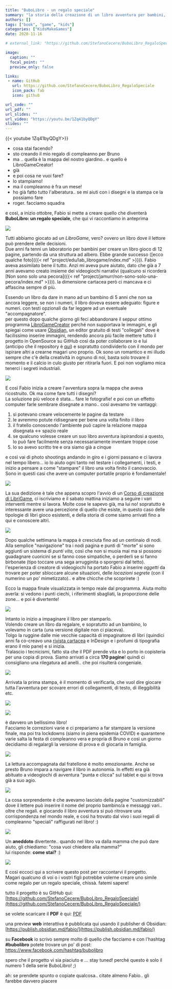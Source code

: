 ```yaml
---
title: "BuboLibro - un regalo speciale"
summary: "la storia della creazione di un libro avventura per bambini, da fratello a fratello"
authors: []
tags: ["book", "game", "kids"]
categories: ["KidsMakeGames"]
date: 2020-11-16

# external_link: "https://github.com/StefanoCecere/BuboLibro_RegaloSpeciale"

image:
  caption: ""
  focal_point: ""
  preview_only: false

links:
 - name: GitHub
   url: https://github.com/StefanoCecere/BuboLibro_RegaloSpeciale
   icon_pack: fab
   icon: github

url_code: ""
url_pdf: ""
url_slides: ""
url_video: "https://youtu.be/1Zq41byQDgY"
slides: ""
---
```


{{< youtube 1Zq41byQDgY>}}
<br>
- cosa stai facendo?
- sto creando il mio regalo di compleanno per Bruno
- ma .. quella è la mappa del nostro giardino.. e quello è LibroGameCreator!
- già
- e poi cosa ne vuoi fare?
- lo stampiamo!
- ma il compleanno è fra un mese!
- ho già fatto tutto l'alberatura.. se mi aiuti con i disegni e la stampa ce la possiamo fare
- roger. facciamo squadra

e così, a inizio ottobre, Fabio si mette a creare quello che diventerà **BuboLibro: un regalo speciale**, che qui vi raccontiamo in anteprima

![](bubolibro_story_1.jpg)

Tutti abbiamo giocato ad un _LibroGame_, vero? ovvero un libro dove il lettore può prendere delle decisioni.  
Due anni fa tenni un laboratorio per bambini per creare un libro gioco di 12 pagine, partendo da una struttura ad albero. Ebbe grande successo ([ecco qualche foto]({{< ref "project/edu/lab_librogame/index.md" >}})). Fabio aveva assimilato bene il tutto. Anzi mi aveva pure aiutato, dato che già a 7 anni avevamo creato insieme dei videogiochi narrativi (qualcuno si ricorderà [Non sono solo una pecora]({{< ref "project/jamurr/non-sono-solo-una-pecora/index.md" >}})). la dimensione cartacea però ci mancava e ci affascina sempre di più.

Essendo un libro da dare in mano ad un bambino di 5 anni che non sa ancora leggere, se non i numeri, il libro doveva essere adeguato: figure e numeri. con testi opzionali da far leggere ad un eventuale "accompagnatore".  
per questo dopo qualche giorno gli feci abbandonare il seppur ottimo programma [LibroGameCreator](http://www.matteoporopat.com/librogame/libro-game-creator-3/) perché non supportava le immagini, e gli spiegai come usare [Obsidian](https://obsidian.md/), un editor gratuito di testi "collegati" dove è facilissimo inserire immagini, rendendo ancora più facile mettere tutto il progetto in OpenSource su GitHub così da poter collaborare io e lui (anticipo che il repository è [qui](https://github.com/StefanoCecere/BuboLibro_RegaloSpeciale/)) e sopratutto condividerlo con il mondo per ispirare altri a crearne magari uno proprio. Ok sono un romantico e mi illudo sempre che c'è della creatività in ognuno di noi, basta solo trovare il momento e il calcio in culo giusto per ritirarla fuori. E poi non vogliamo mica tenerci i segreti industriali.

![](bubolibro_story_2.png)

E così Fabio inizia a creare l'avventura sopra la mappa che aveva ricostruito.
Ok ma  come fare tutti i disegni?  
La soluzione più veloce è stata... fare le fotografie! e poi con un effetto computer farle sembrare disegnate a mano.. così avevamo tre vantaggi:
1. si potevano creare velocemente le pagine da testare
2. le avremmo potute ridisegnare per bene una volta finito il libro
3. il fratello conoscendo l'ambiente può capire la relazione mappa disegnata <-> spazio reale
4. se qualcuno volesse creare un suo libro avventura ispirandosi a questo, lo può fare facilmente senza necessariamente inventare troppe cose
5. lo so avevo scritto tre e ora siamo già a cinque
   
e così vai di photo shootings andando in giro e i giorni passano e ci lavora nel tempo libero... io lo aiuto ogni tanto nel testare i collegamenti, i testi, e inizio a pensare a come "stampare" il libro una volta finito il canovaccio.  
Sono in questi casi che avere un computer portatile proprio è fondamentale!

![](bubolibro_story_4.jpg)

La sua dedizione è tale che appena scopro l'avvio di un [Corso di creazione di LibriGame](https://tambucreate.com/it/librogame), ci iscriviamo e il sabato mattina iniziamo a seguire i vari interventi mentre si lavora. Molte cose le sapevo già, ma lui no! sopratutto è interessante avere una percezione di quello che esiste, in questo caso delle tipologie di libri gioco esistenti, e della storia di come siamo arrivati fino a qui e conoscere altri.

![](bubolibro_story_8.jpg)

Dopo qualche settimana la mappa è cresciuta fino ad un centinaio di nodi. Alla semplice "navigazione" tra i nodi pagina e punti di "morte" si sono aggiunti un sistema di _punti vita_, così che non si muoia mai ma si possono guadagnare cuoricini se si fanno cose simpatiche, o perderli se si fanno birbonate (tipo toccare una sega arrugginita o sporgersi dal tetto). l'esperienza di creatore di videogiochi ha portato Fabio a inserire _oggetti_ da trovare per poter sbloccare alcune situazioni, delle _locazioni segrete_ (con il numerino un po' mimetizzato).. e altre chicche che scoprirete :)

Ecco la mappa finale visualizzata in tempo reale dal programma.
Aiuta molto averla: si vedono i punti ciechi, i riferimenti sbagliati, la proporzione delle zone... e poi è divertente!

![](bubolibro_mappa.jpg)

Intanto io inizio a impaginare il libro per stamparlo.  
Volendo creare un libro da regalare, e sopratutto ad un bambino, lo volevamo in carta (una versione digitale non ci piaceva).  
Tolgo la ruggine dalle mie vecchie capacità di impaginatore di libri (quindici anni fa co-creavo una [rivista cartacea](https://stefanocecere.github.io/ilfannullone.it/) e InDesign e i profumi di tipografia erano il mio pane) e si inizia.  
Tralascio i tecnicismi, fatto sta che il PDF prende vita e lo porto in copisteria per una copia di prova. Siamo arrivati a circa **170 pagine**! quindi ci consigliano una rilegatura ad anelli.. che poi risulterà congeniale.

![](bubolibro_story_5.jpg)

Arrivata la prima stampa, è il momento di verificarla, che vuol dire giocare tutta l'avventura per scovare errori di collegamenti, di testo, di illeggibilità etc.

![](bubolibro_story_6.jpg)

![](bubolibro_story_7.jpg)

è davvero un bellissimo libro!  
Facciamo le correzioni varie e ci prepariamo a far stampare la versione finale, ma poi tra lockdowns (siamo in piena epidemia COVID) e quarantene varie salta la festa di compleanno vera e propria di Bruno e così un giorno decidiamo di regalargli la versione di prova e di giocarla in famiglia.

![](bubolibro_story_10.jpg)

La lettura accompagnata dal fratellone è molto emozionante. Anche se presto Bruno impara a navigare il libro in autonomia. In effetti era già abituato a videogiochi di avventura "punta e clicca" sul tablet e qui si trova già a suo agio.

![](bubolibro_story_11.jpg)

La cosa sorprendente è che avevamo lasciato della pagine "customizzabili" dove il lettere può inserire il nome del proprio bambino/a e messaggi vari.. oltre che regali. e giocando il libro avventura si può ritrovare una corrispondenza nel mondo reale, e così ha trovato dal vivo i suoi regali di compleanno "speciali" raffigurati nel libro! :)

![](bubolibro_story_12.jpg)

Un **aneddoto** divertente.. quando nel libro va dalla mamma che può dare aiuto, gli chiediamo: "cosa vuoi chiedere alla mamma?"  
lui risponde: **come stai?** :)

![](bubolibro_story_13.jpg)

E così eccoci qui a scrivere questo post per raccontarvi il progetto.  
Magari qualcuno di voi o i vostri figli potrebbe volerne creare uno simile come regalo per un regalo speciale, chissà. fatemi sapere!  

tutto il progetto è su GitHub qui: [https://github.com/StefanoCecere/BuboLibro_RegaloSpeciale](https://github.com/StefanoCecere/BuboLibro_RegaloSpeciale/)

se volete scaricare il **PDF** è qui: [PDF](https://github.com/StefanoCecere/BuboLibro_RegaloSpeciale/blob/master/_output/BuboLibro_Regalo_web.pdf)

una preview **web** interattiva è pubblicata qui usando il publisher di Obsidian: [https://publish.obsidian.md/fabio/](https://publish.obsidian.md/fabio/)

su **Facebook** io scrivo sempre molto di quello che facciamo e con l'hashtag **#bubolibro** potete trovare un po' di post: 
<https://www.facebook.com/hashtag/bubolibro>

spero che il progetto vi sia piaciuto e ... stay tuned! perché questo è solo il numero 1 della serie BuboLibro! ;)

ah: se prendete spunto o copiate qualcosa.. citate almeno Fabio.. gli farebbe davvero piacere
